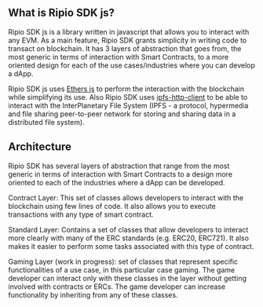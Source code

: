## What is Ripio SDK js?

Ripio SDK js is a library written in javascript that allows you to interact with any EVM. As a main feature, Ripio SDK grants simplicity in writing code to transact on blockchain. It has 3 layers of abstraction that goes from, the most generic in terms of interaction with Smart Contracts, to a more oriented design for each of the use cases/industries where you can develop a dApp.

Ripio SDK js uses [Ethers js](https://docs.ethers.io/v5/) to perform the interaction with the blockchain while simplifying its use. Also Ripio SDK uses [ipfs-http-client](https://www.npmjs.com/package/ipfs-http-client) to be able to interact with the InterPlanetary File System (IPFS - a protocol, hypermedia and file sharing peer-to-peer network for storing and sharing data in a distributed file system).

## Architecture

Ripio SDK has several layers of abstraction that range from the most generic in terms of interaction with Smart Contracts to a design more oriented to each of the industries where a dApp can be developed.

Contract Layer: This set of classes allows developers to interact with the blockchain using few lines of code. It also allows you to execute transactions with any type of smart contract.

Standard Layer: Contains a set of classes that allow developers to interact more clearly with many of the ERC standards (e.g. ERC20, ERC721). It also makes it easier to perform some tasks associated with this type of contract.

Gaming Layer (work in progress): set of classes that represent specific functionalities of a use case, in this particular case gaming. The game developer can interact only with these classes in the layer without getting involved with contracts or ERCs. The game developer can increase functionality by inheriting from any of these classes.